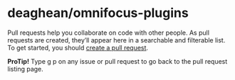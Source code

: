 # deaghean/omnifocus-plugins

Pull requests help you collaborate on code with other people. As pull requests are created, they’ll appear here in a searchable and filterable list. To get started, you should [create a pull request](https://github.com/deaghean/omnifocus-plugins/compare).

**ProTip!** Type g p on any issue or pull request to go back to the pull request listing page.


